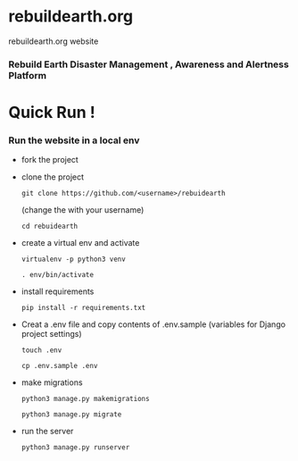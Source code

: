 # rebuildearth.org
rebuildearth.org website
### Rebuild Earth Disaster Management , Awareness and Alertness Platform

# Quick Run !

### Run the website in a local env

- fork the project

- clone the project

  `git clone https://github.com/<username>/rebuidearth`

  (change the <username> with your username)

  `cd rebuidearth`
- create a virtual env and activate

  `virtualenv -p python3 venv`

  `. env/bin/activate`
- install requirements

  `pip install -r requirements.txt`
- Creat a .env file and copy contents of .env.sample
  (variables for Django project settings)

  `touch .env`

  `cp .env.sample .env`
- make migrations

  `python3 manage.py makemigrations`

  `python3 manage.py migrate`

- run the server

  `python3 manage.py runserver`
